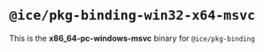 # `@ice/pkg-binding-win32-x64-msvc`

This is the **x86_64-pc-windows-msvc** binary for `@ice/pkg-binding`
